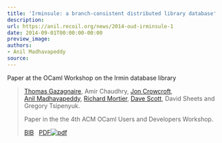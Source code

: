 ```yaml
---
title: 'Irminsule: a branch-consistent distributed library database'
description:
url: https://anil.recoil.org/news/2014-oud-irminsule-1
date: 2014-09-01T00:00:00-00:00
preview_image:
authors:
- Anil Madhavapeddy
source:
---
```


<p>Paper at the OCaml Workshop on the Irmin database library</p>

<blockquote class="paper noquote">
  <div class="paper-info">
  
  <p><a href="https://github.com/samoht"><span style="text-wrap:nowrap">Thomas Gazagnaire</span></a>, <span class="author"><span style="text-wrap:nowrap">Amir Chaudhry</span></span>, <a href="mailto:jon.crowcroft@cl.cam.ac.uk"><span style="text-wrap:nowrap">Jon Crowcroft</span></a>, <a href="https://anil.recoil.org"><span style="text-wrap:nowrap">Anil Madhavapeddy</span></a>, <a href="https://github.com/mor1"><span style="text-wrap:nowrap">Richard Mortier</span></a>, <a href="https://github.com/djs55"><span style="text-wrap:nowrap">Dave Scott</span></a>, <span class="author"><span style="text-wrap:nowrap">David Sheets</span></span> and <span class="author"><span style="text-wrap:nowrap">Gregory Tsipenyuk</span></span>.</p>
  <p>Paper in the the 4th ACM OCaml Users and Developers Workshop.</p>
  <p><a href="https://anil.recoil.org/papers/2014-oud-irminsule.bib">BIB</a>
 &nbsp; <a href="https://anil.recoil.org/papers/2014-oud-irminsule.pdf"><span class="nobreak">PDF<img src="https://anil.recoil.org/assets/pdf.svg" alt="pdf" class="inline-icon"></span></a>
</p>
  </div>
</blockquote>




